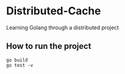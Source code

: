 # Distributed-Cache
Learning Golang through a distributed project
## How to run the project
```
go build
go test -v
```